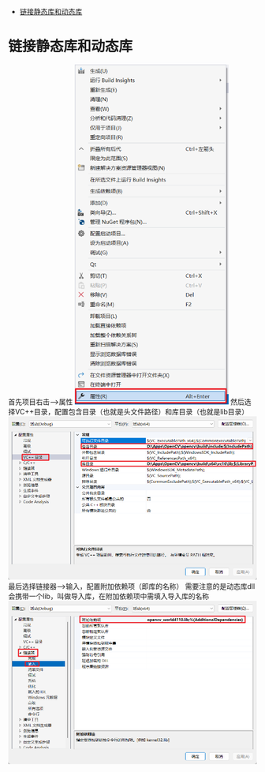 - [链接静态库和动态库](#链接静态库和动态库)

# 链接静态库和动态库
首先项目右击-->属性
![](/images/vs_1.png)
然后选择VC++目录，配置包含目录（也就是头文件路径）和库目录（也就是lib目录）
![](/images/vs_2.png)
最后选择链接器-->输入，配置附加依赖项（即库的名称）
需要注意的是动态库dll会携带一个lib，叫做导入库，在附加依赖项中需填入导入库的名称
![](/images/vs_3.png)
